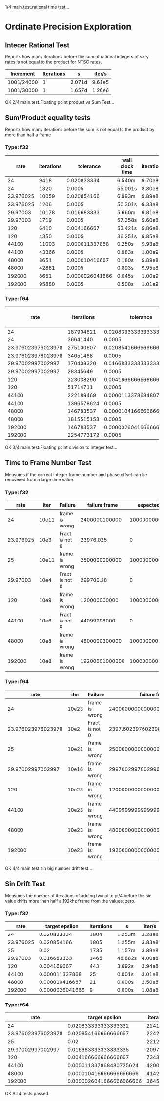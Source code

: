 1/4 main.test.rational time test...

# Ordinate Precision Exploration


## Integer Rational Test

Reports how many iterations before the sum of rational integers of vary rates is not equal to the product for NTSC rates.
 
 | Increment | Iterations | s | iter/s |
 |-----------|------------|---|--------|
 | 1001/24000 | 1 | 2.071d | 9.61e5 |
 | 1001/30000 | 1 | 1.657d | 1.26e6 |

OK
2/4 main.test.Floating point product vs Sum Test...

## Sum/Product equality tests
Reports how many iterations before the sum is not equal to the product by more than half a frame

### Type: f32
 
 | rate | iterations | tolerance | wall clock time | iterations/s |
 |------|------------|-----------|-----------------|--------------|
 | 24 | 9418 | 0.020833334 | 6.540m | 9.70e8 |
 | 24 | 1320 | 0.0005 | 55.001s | 8.80e8 |
 | 23.976025 | 10059 | 0.020854166 | 6.993m | 9.89e8 |
 | 23.976025 | 1206 | 0.0005 | 50.301s | 9.33e8 |
 | 29.97003 | 10178 | 0.016683333 | 5.660m | 9.81e8 |
 | 29.97003 | 1719 | 0.0005 | 57.358s | 9.60e8 |
 | 120 | 6410 | 0.004166667 | 53.421s | 9.86e8 |
 | 120 | 4350 | 0.0005 | 36.251s | 9.85e8 |
 | 44100 | 11003 | 0.000011337868 | 0.250s | 9.93e8 |
 | 44100 | 43366 | 0.0005 | 0.983s | 1.00e9 |
 | 48000 | 8651 | 0.000010416667 | 0.180s | 9.89e8 |
 | 48000 | 42861 | 0.0005 | 0.893s | 9.95e8 |
 | 192000 | 8651 | 0.0000026041666 | 0.045s | 1.00e9 |
 | 192000 | 95880 | 0.0005 | 0.500s | 1.01e9 |

### Type: f64
 
 | rate | iterations | tolerance | wall clock time | iterations/s |
 |------|------------|-----------|-----------------|--------------|
 | 24 | 187904821 | 0.020833333333333332 | 90.618d | 9.74e8 |
 | 24 | 36641440 | 0.0005 | 17.670d | 1.06e9 |
 | 23.976023976023978 | 275100607 | 0.020854166666666667 | 132.801d | 1.05e9 |
 | 23.976023976023978 | 34051488 | 0.0005 | 16.438d | 1.06e9 |
 | 29.97002997002997 | 170408320 | 0.016683333333333335 | 65.810d | 1.06e9 |
 | 29.97002997002997 | 28345649 | 0.0005 | 10.947d | 1.07e9 |
 | 120 | 223038290 | 0.004166666666666667 | 21.512d | 1.06e9 |
 | 120 | 51714711 | 0.0005 | 4.988d | 1.06e9 |
 | 44100 | 222189469 | 0.000011337868480725624 | 1.400h | 1.06e9 |
 | 44100 | 1396578624 | 0.0005 | 8.797h | 1.06e9 |
 | 48000 | 146783537 | 0.000010416666666666666 | 50.967m | 1.07e9 |
 | 48000 | 1815515153 | 0.0005 | 10.506h | 1.06e9 |
 | 192000 | 146783537 | 0.0000026041666666666666 | 12.742m | 1.07e9 |
 | 192000 | 2254773172 | 0.0005 | 3.262h | 1.07e9 |

OK
3/4 main.test.Floating point division to integer test...

## Time to Frame Number Test
Measures if the correct integer frame number and phase offset can be recovered from a large time value.

### Type: f32
 
 | rate | iter | Failure | failure frame | expected | measured | iter/s |
 |------|------|---------|---------------|----------|----------|--------|
 | 24 | 10e11 | frame is wrong | 2400000100000 |  100000000000 | 100000006144 | 2.20e7 | 
 | 23.976025 | 10e3 | Fract is not 0 | 23976.025 |  0 | 100 | 7.14e7 | 
 | 25 | 10e11 | frame is wrong | 2500000000000 |  100000000000 | 99999997952 | 8.80e7 | 
 | 29.97003 | 10e4 | Fract is not 0 | 299700.28 |  0 | 1000 | 4.82e7 | 
 | 120 | 10e9 | frame is wrong | 120000000000 |  1000000000 | 1000000064 | 2.14e8 | 
 | 44100 | 10e6 | Fract is not 0 | 44099998000 |  0 | 100000 | 7.23e7 | 
 | 48000 | 10e8 | frame is wrong | 4800000300000 |  100000000 | 100000008 | 1.90e8 | 
 | 192000 | 10e8 | frame is wrong | 19200001000000 |  100000000 | 100000008 | 9.52e7 | 

### Type: f64
 
 | rate | iter | Failure | failure frame | expected | measured | iter/s |
 |------|------|---------|---------------|----------|----------|--------|
 | 24 | 10e23 | frame is wrong | 2400000000000000000000000 |  100000000000000000000000 | 100000000000000008388608 | 2.12e7 | 
 | 23.976023976023978 | 10e2 | Fract is not 0 | 2397.602397602398 |  0 | 10 | 2.38e7 | 
 | 25 | 10e21 | frame is wrong | 25000000000000000000000 |  1000000000000000000000 | 999999999999999868928 | 1.26e8 | 
 | 29.97002997002997 | 10e16 | frame is wrong | 299700299700299650 |  10000000000000000 | 9999999999999998 | 1.28e8 | 
 | 120 | 10e23 | frame is wrong | 12000000000000000000000000 |  100000000000000000000000 | 99999999999999991611392 | 1.39e8 | 
 | 44100 | 10e23 | frame is wrong | 4409999999999999400000000000 |  100000000000000000000000 | 99999999999999991611392 | 1.11e8 | 
 | 48000 | 10e23 | frame is wrong | 4800000000000000000000000000 |  100000000000000000000000 | 99999999999999991611392 | 1.38e8 | 
 | 192000 | 10e23 | frame is wrong | 19200000000000000000000000000 |  100000000000000000000000 | 99999999999999991611392 | 1.38e8 | 

OK
4/4 main.test.sin big number drift test...

## Sin Drift Test

Measures the number of iterations of adding two pi to pi/4 before the sin value drifts more than half a 192khz frame from the valueat zero.

### Type: f32
 
 | rate | target epsilon | iterations | s | iter/s |
 |------|----------------|------------|---|--------|
 | 24 | 0.020833334 | 1804 | 1.253m | 3.28e8 | 
 | 23.976025 | 0.020854166 | 1805 | 1.255m | 3.83e8 | 
 | 25 | 0.02 | 1735 | 1.157m | 3.89e8 | 
 | 29.97003 | 0.016683333 | 1465 | 48.882s | 4.00e8 | 
 | 120 | 0.004166667 | 443 | 3.692s | 3.94e8 | 
 | 44100 | 0.000011337868 | 25 | 0.001s | 3.01e8 | 
 | 48000 | 0.000010416667 | 21 | 0.000s | 2.50e8 | 
 | 192000 | 0.0000026041666 | 9 | 0.000s | 1.08e8 | 

### Type: f64
 
 | rate | target epsilon | iterations | s | iter/s |
 |------|----------------|------------|---|--------|
 | 24 | 0.020833333333333332 | 22417639 | 10.811d | 1.73e8 | 
 | 23.976023976023978 | 0.020854166666666667 | 22424856 | 10.825d | 1.73e8 | 
 | 25 | 0.02 | 22128769 | 10.245d | 1.72e8 | 
 | 29.97002997002997 | 0.016683333333333335 | 20975948 | 8.101d | 1.73e8 | 
 | 120 | 0.004166666666666667 | 7343345 | 16.998h | 1.73e8 | 
 | 44100 | 0.000011337868480725624 | 420084 | 9.526s | 1.86e8 | 
 | 48000 | 0.000010416666666666666 | 414231 | 8.630s | 1.81e8 | 
 | 192000 | 0.0000026041666666666666 | 364591 | 1.899s | 1.90e8 | 

OK
All 4 tests passed.
